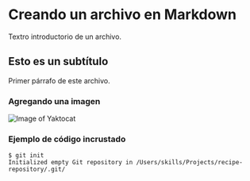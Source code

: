 # Creando un archivo en Markdown
Textro introductorio de un archivo.

## Esto es un subtítulo
Primer párrafo de este archivo.

### Agregando una imagen
![Image of Yaktocat](https://octodex.github.com/images/yaktocat.png)

### Ejemplo de código incrustado
```
$ git init
Initialized empty Git repository in /Users/skills/Projects/recipe-repository/.git/
```
